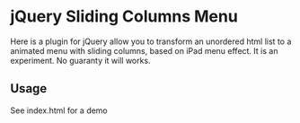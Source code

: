 jQuery Sliding Columns Menu
===========================

Here is a plugin for jQuery allow you to transform an unordered html list to a animated menu with sliding columns, based on iPad menu effect.
It is an experiment. No guaranty it will works.

Usage
-----

See index.html for a demo